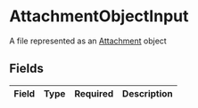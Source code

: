 # AttachmentObjectInput

A file represented as an [Attachment](/api-reference/ticketing/tickets/ticket-attachments/) object


## Fields

| Field       | Type        | Required    | Description |
| ----------- | ----------- | ----------- | ----------- |